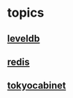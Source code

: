 # topics

## [leveldb](./leveldb/README.md)

## [redis](./redis/README.md)

## [tokyocabinet](./tokyocabinet/README.md)